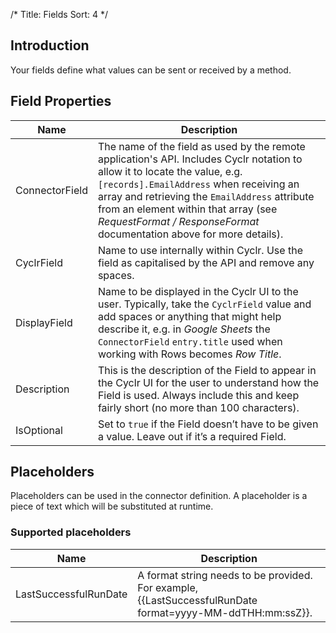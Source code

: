 /*
Title: Fields
Sort: 4
*/

## Introduction

Your fields define what values can be sent or received by a method.

## Field Properties

Name | Description
------------- | -------------
ConnectorField | The name of the field as used by the remote application's API.  Includes Cyclr notation to allow it to locate the value, e.g. `[records].EmailAddress` when receiving an array and retrieving the `EmailAddress` attribute from an element within that array (see *RequestFormat / ResponseFormat* documentation above for more details).
CyclrField | Name to use internally within Cyclr.  Use the field as capitalised by the API and remove any spaces.
DisplayField | Name to be displayed in the Cyclr UI to the user.  Typically, take the `CyclrField` value and add spaces or anything that might help describe it, e.g. in *Google Sheets* the `ConnectorField` `entry.title` used when working with Rows becomes *Row Title*.
Description | This is the description of the Field to appear in the Cyclr UI for the user to understand how the Field is used.  Always include this and keep fairly short (no more than 100 characters).
IsOptional | Set to `true` if the Field doesn’t have to be given a value.  Leave out if it’s a required Field.

## Placeholders 

Placeholders can be used in the connector definition. A placeholder is a piece of text which will be substituted at runtime. 

### Supported placeholders 

Name | Description
------------- | -------------
LastSuccessfulRunDate | A format string needs to be provided. For example, {{LastSuccessfulRunDate format=yyyy-MM-ddTHH:mm:ssZ}}.